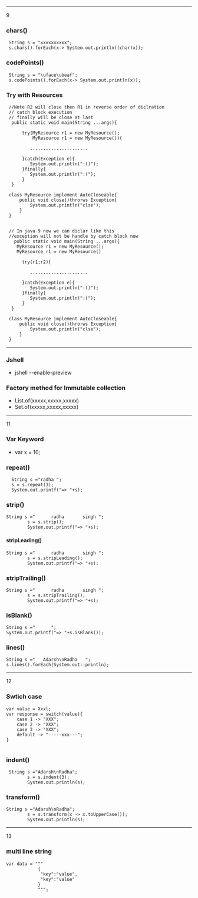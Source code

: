 
----
9 

### chars()
```
 String s = "xxxxxxxxxx";
 s.chars().forEach(x-> System.out.println((char)x));
```

### codePoints()
```
 String s = "\uface\ubeaf";
 s.codePoints().forEach(x-> System.out.println(x));
```

### Try with Resources 
```
 //Note R2 will close then R1 in reverse order of diclration 
 // catch block execution 
 // finally will be close at last 
  public static void main(String ...args){

      try(MyResource r1 = new MyResource();
          MyResource r1 = new MyResource()){
         
         ......................

      }catch(Exception e){
         System.out.println(":()");
      }finally{
         System.out.println(":(");
      }
  }
 
 class MyResource implement AutoCloseable{
 	 public void close()throrws Exception{
 	 	 System.out.println("clse");
 	 }
 }


 // In java 9 now we can diclar like this 
 //exception will not be handle by catch block now 
   public static void main(String ...args){
   	MyResource r1 = new MyResource();
    MyResource r1 = new MyResource()

      try(r1;r2){
         
         ......................

      }catch(Exception e){
         System.out.println(":()");
      }finally{
         System.out.println(":(");
      }
  }
 
 class MyResource implement AutoCloseable{
 	 public void close()throrws Exception{
 	 	 System.out.println("clse");
 	 }
 }

```

----

### Jshell 
*  jshell --enable-preview 

### Factory method for Immutable collection 
* List.of(xxxxx,xxxxx,xxxxx)
* Set.of(xxxxx,xxxxx,xxxxx)


----
11
### Var Keyword 
* var x = 10;

### repeat()
```
  String s ="radha ";
  s = s.repeat(3);
  System.out.printf("=> "+s);

```

### strip()
```
String s ="      radha       singh ";
        s = s.strip();
        System.out.printf("=> "+s);
```

#### stripLeading()
```
String s ="      radha       singh ";
        s = s.stripLeading();
        System.out.printf("=> "+s);
```

### stripTrailing()
```
String s ="      radha       singh ";
        s = s.stripTrailing();
        System.out.printf("=> "+s);

```

### isBlank()
````
String s ="      ";
System.out.printf("=> "+s.isBlank());
````

### lines()
```
String s ="   Adarsh\nRadha   ";
s.lines().forEach(System.out::println);
```

---
12
### Swtich case
```
var value = Xxxl;
var response = switch(value){
	case 1 -> "XXX";
	case 2 -> "XXX";
	case 3 -> "XXX";
	default -> "-----xxx---";
}


```

### indent()
```
 String s ="Adarsh\nRadha";
        s = s.indent(3);
        System.out.println(s);
```


### transform()
```
String s ="Adarsh\nRadha";
        s = s.transform(x -> x.toUpperCase());
        System.out.println(s);
```
---
13
### multi line string 
```
var data = """
			{
             "key":"value",
			 "key":"value"
			}
			""";

```


